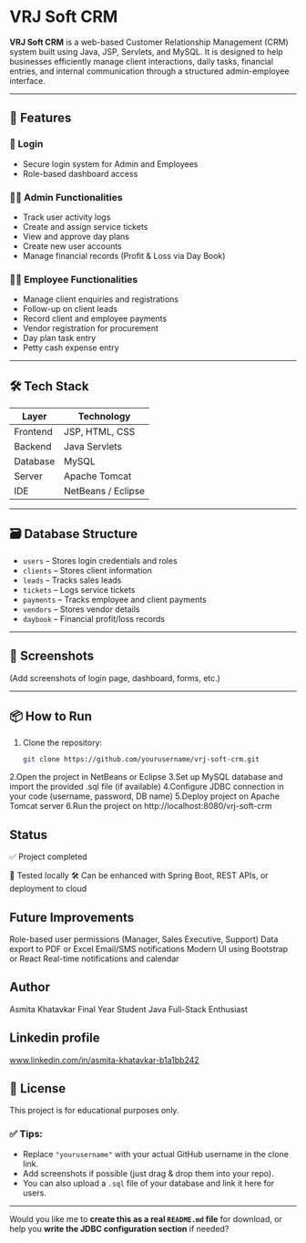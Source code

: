 
# VRJ Soft CRM

**VRJ Soft CRM** is a web-based Customer Relationship Management (CRM) system built using Java, JSP, Servlets, and MySQL. It is designed to help businesses efficiently manage client interactions, daily tasks, financial entries, and internal communication through a structured admin-employee interface.

---

## 🚀 Features

### 🔐 Login
- Secure login system for Admin and Employees
- Role-based dashboard access

### 👨‍💼 Admin Functionalities
- Track user activity logs
- Create and assign service tickets
- View and approve day plans
- Create new user accounts
- Manage financial records (Profit & Loss via Day Book)

### 👩‍💻 Employee Functionalities
- Manage client enquiries and registrations
- Follow-up on client leads
- Record client and employee payments
- Vendor registration for procurement
- Day plan task entry
- Petty cash expense entry

---

## 🛠️ Tech Stack

| Layer         | Technology        |
|---------------|-------------------|
| Frontend      | JSP, HTML, CSS    |
| Backend       | Java Servlets     |
| Database      | MySQL             |
| Server        | Apache Tomcat     |
| IDE           | NetBeans / Eclipse|

---

## 🗃️ Database Structure

- `users` – Stores login credentials and roles  
- `clients` – Stores client information  
- `leads` – Tracks sales leads  
- `tickets` – Logs service tickets  
- `payments` – Tracks employee and client payments  
- `vendors` – Stores vendor details  
- `daybook` – Financial profit/loss records  

---

## 📸 Screenshots

(Add screenshots of login page, dashboard, forms, etc.)

---

## 📦 How to Run

1. Clone the repository:
   ```bash
   git clone https://github.com/yourusername/vrj-soft-crm.git

2.Open the project in NetBeans or Eclipse
3.Set up MySQL database and import the provided .sql file (if available)
4.Configure JDBC connection in your code (username, password, DB name)
5.Deploy project on Apache Tomcat server
6.Run the project on http://localhost:8080/vrj-soft-crm
   

## Status

✅ Project completed

🧪 Tested locally
🛠️ Can be enhanced with Spring Boot, REST APIs, or deployment to cloud


## Future Improvements

Role-based user permissions (Manager, Sales Executive, Support)
Data export to PDF or Excel
Email/SMS notifications
Modern UI using Bootstrap or React
Real-time notifications and calendar

## Author

Asmita Khatavkar
Final Year Student
Java Full-Stack Enthusiast

## Linkedin profile
www.linkedin.com/in/asmita-khatavkar-b1a1bb242

## 📜 License

This project is for educational purposes only.

### ✅ Tips:
- Replace `"yourusername"` with your actual GitHub username in the clone link.
- Add screenshots if possible (just drag & drop them into your repo).
- You can also upload a `.sql` file of your database and link it here for users.

---

Would you like me to **create this as a real `README.md` file** for download, or help you **write the JDBC configuration section** if needed?
